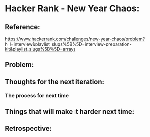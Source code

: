 ﻿# Hacker Rank - New Year Chaos:

## Reference:

https://www.hackerrank.com/challenges/new-year-chaos/problem?h_l=interview&playlist_slugs%5B%5D=interview-preparation-kit&playlist_slugs%5B%5D=arrays

## Problem:



## Thoughts for the next iteration:



### The process for next time


## Things that will make it harder next time:


## Retrospective:

